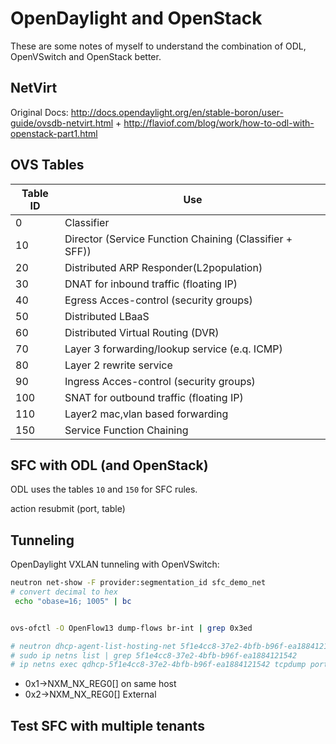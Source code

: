 # OpenDaylight and OpenStack

These are some notes of myself to understand the combination of ODL, OpenVSwitch and OpenStack better.

## NetVirt

Original Docs: <http://docs.opendaylight.org/en/stable-boron/user-guide/ovsdb-netvirt.html> + <http://flaviof.com/blog/work/how-to-odl-with-openstack-part1.html>

## OVS Tables

Table ID | Use
-------- | -------------------------------------------------------
0        | Classifier
10       | Director (Service Function Chaining (Classifier + SFF))
20       | Distributed ARP Responder(L2population)
30       | DNAT for inbound traffic (floating IP)
40       | Egress Acces-control (security groups)
50       | Distributed LBaaS
60       | Distributed Virtual Routing (DVR)
70       | Layer 3 forwarding/lookup service (e.q. ICMP)
80       | Layer 2 rewrite service
90       | Ingress Acces-control (security groups)
100      | SNAT for outbound traffic (floating IP)
110      | Layer2 mac,vlan based forwarding
150      | Service Function Chaining

## SFC with ODL (and OpenStack)

ODL uses the tables `10` and `150` for SFC rules.

action resubmit (port, table)

## Tunneling

OpenDaylight VXLAN tunneling with OpenVSwitch:

```bash
neutron net-show -F provider:segmentation_id sfc_demo_net
# convert decimal to hex
 echo "obase=16; 1005" | bc


ovs-ofctl -O OpenFlow13 dump-flows br-int | grep 0x3ed

# neutron dhcp-agent-list-hosting-net 5f1e4cc8-37e2-4bfb-b96f-ea1884121542
# sudo ip netns list | grep 5f1e4cc8-37e2-4bfb-b96f-ea1884121542
# ip netns exec qdhcp-5f1e4cc8-37e2-4bfb-b96f-ea1884121542 tcpdump port 67 or port 68 -lne
```

- 0x1->NXM_NX_REG0[] on same host
- 0x2->NXM_NX_REG0[] External

## Test SFC with multiple tenants
